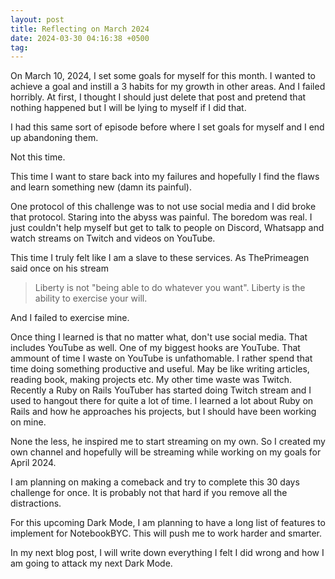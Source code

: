 ```yaml
---
layout: post
title: Reflecting on March 2024
date: 2024-03-30 04:16:38 +0500
tag:
---
```


On March 10, 2024, I set some goals for myself for this month. I wanted to achieve a goal and instill a 3 habits for my growth in other areas. And I failed horribly. At first, I thought I should just delete that post and pretend that nothing happened but I will be lying to myself if I did that.

I had this same sort of episode before where I set goals for myself and I end up abandoning them.

Not this time.

This time I want to stare back into my failures and hopefully I find the flaws and learn something new (damn its painful).

One protocol of this challenge was to not use social media and I did broke that protocol. Staring into the abyss was painful. The boredom was real. I just couldn't help myself but get to talk to people on Discord, Whatsapp and watch streams on Twitch and videos on YouTube.

This time I truly felt like I am a slave to these services. As ThePrimeagen said once on his stream

> Liberty is not "being able to do whatever you want". Liberty is the ability to exercise your will.

And I failed to exercise mine.

Once thing I learned is that no matter what, don't use social media. That includes YouTube as well. One of my biggest hooks are YouTube. That ammount of time I waste on YouTube is unfathomable. I rather spend that time doing something productive and useful. May be like writing articles, reading book, making projects etc. My other time waste was Twitch. Recently a Ruby on Rails YouTuber has started doing Twitch stream and I used to hangout there for quite a lot of time. I learned a lot about Ruby on Rails and how he approaches his projects, but I should have been working on mine.

None the less, he inspired me to start streaming on my own. So I created my own channel and hopefully will be streaming while working on my goals for April 2024.

I am planning on making a comeback and try to complete this 30 days challenge for once. It is probably not that hard if you remove all the distractions.

For this upcoming Dark Mode, I am planning to have a long list of features to implement for NotebookBYC. This will push me to work harder and smarter.

In my next blog post, I will write down everything I felt I did wrong and how I am going to attack my next Dark Mode.

